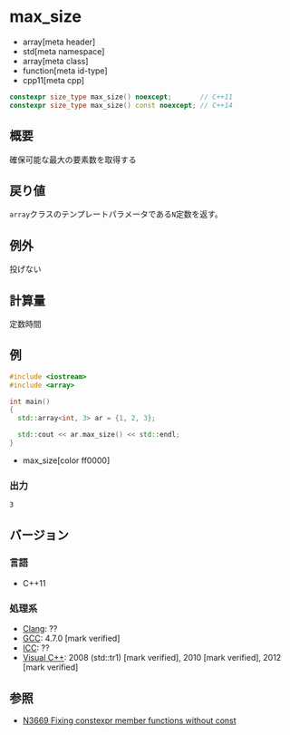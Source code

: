 # max_size
* array[meta header]
* std[meta namespace]
* array[meta class]
* function[meta id-type]
* cpp11[meta cpp]

```cpp
constexpr size_type max_size() noexcept;       // C++11
constexpr size_type max_size() const noexcept; // C++14
```

## 概要
確保可能な最大の要素数を取得する


## 戻り値
`array`クラスのテンプレートパラメータである`N`定数を返す。


## 例外
投げない


## 計算量
定数時間


## 例
```cpp example
#include <iostream>
#include <array>

int main()
{
  std::array<int, 3> ar = {1, 2, 3};

  std::cout << ar.max_size() << std::endl;
}
```
* max_size[color ff0000]


### 出力
```
3
```


## バージョン
### 言語
- C++11

### 処理系
- [Clang](/implementation.md#clang): ??
- [GCC](/implementation.md#gcc): 4.7.0 [mark verified]
- [ICC](/implementation.md#icc): ??
- [Visual C++](/implementation.md#visual_cpp): 2008 (std::tr1) [mark verified], 2010 [mark verified], 2012 [mark verified]


## 参照
- [N3669 Fixing constexpr member functions without const](http://www.open-std.org/jtc1/sc22/wg21/docs/papers/2013/n3669.pdf)
